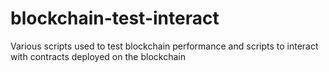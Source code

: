 # blockchain-test-interact
Various scripts used to test blockchain performance and scripts to interact with contracts deployed on the blockchain

